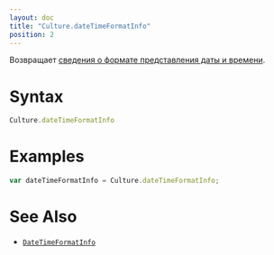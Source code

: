 ```yaml
---
layout: doc
title: "Culture.dateTimeFormatInfo"
position: 2
---
```


Возвращает [сведения о формате представления даты и времени](../DateTimeFormatInfo/).

# Syntax

```js
Culture.dateTimeFormatInfo
```

# Examples

```js
var dateTimeFormatInfo = Culture.dateTimeFormatInfo;
```

# See Also

* [`DateTimeFormatInfo`](../DateTimeFormatInfo/)
